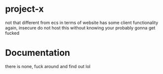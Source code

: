 # project-x
not that different from ecs in terms of website has some client functionality again, insecure do not host this without knowing your probably gonna get fucked


# Documentation

there is none, fuck around and find out lol
